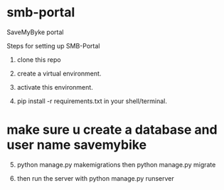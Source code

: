# smb-portal
SaveMyByke portal





Steps for setting up SMB-Portal


1. clone this repo

2. create a virtual environment.

3. activate this environment.

4. pip install -r requirements.txt in your shell/terminal.

# make sure u create a database and user name savemybike 


5. python manage.py makemigrations then python manage.py migrate


6. then run the server with python manage.py runserver
